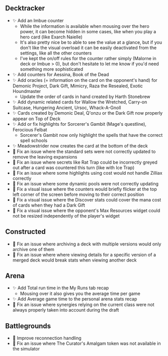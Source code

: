 ## Decktracker

-   ✨ Add an Imbue counter
    -   While the information is available when mousing over the hero power, it can become hidden in some cases, like when you play a hero card (like Exarch Naielle)
    -   It's also pretty nice be to able to see the value at a glance, but if you don't like the visual overload it can be easily deactivated from the settings, like all the other counters
    -   I've kept the on/off rules for the counter rather simply (Malorne in deck or Imbue > 0), but don't hesitate to let me know if you'd need something more sophisticated
-   ✨ Add counters for Aessina, Book of the Dead
-   ✨ Add oracles (= information on the card on the opponent's hand) for Demonic Project, Dark Gift, Mimicry, Raza the Resealed, Exotic Houndmaster
    -   Update the order of cards in hand created by Harth Stonebrew
-   ✨ Add dynamic related cards for Wallow the Wretched, Carry-on Suitcase, Hungering Ancient, Ursoc, Whack-A-Gnoll
-   ✨ Cards created by Demonic Deal, Q'onzu or the Dark Gift now properly appear on Top of Deck
-   ✨ Add or fix highlights for Sorcerer's Gambit (Mage's questline), Ferocious Felbat
    -   Sorcerer's Gambit now only highlight the spells that have the correct spell schools
-   ✨ Meadowstrider now creates the card at the bottom of the deck
-   🐞 Fix an issue where the standard sets were not correctly updated to remove the leaving expansions
-   🐞 Fix an issue where secrets like Rat Trap could be incorrectly greyed out after a card was countered this turn (like with Ice Trap)
-   🐞 Fix an issue where some highlights using cost would not handle Zilliax correctly
-   🐞 Fix an issue where some dynamic pools were not correctly updating
-   🐞 Fix a visual issue where the counters would briefly flicker at the top left corner of the screen before moving to their correct position
-   🐞 Fix a visual issue where the Discover stats could cover the mana cost of cards when they had a Dark Gift
-   🐞 Fix a visual issue where the opponent's Max Resources widget could not be resized independently of the player's widget

## Constructed

-   🐞 Fix an issue where archiving a deck with multiple versions would only archive one of them
-   🐞 Fix an issue where where viewing details for a specific version of a merged deck would break stats when viewing another deck

## Arena

-   ✨ Add Total run time in the My Runs tab recap
    -   Mousing over it also gives you the average time per game
-   ✨ Add Average game time to the personal arena stats recap
-   🐞 Fix an issue where synergies relying on the current class were not always properly taken into account during the draft

## Battlegrounds

-   🐞 Improve reconnection handling
-   🐞 Fix an issue where The Curator's Amalgam token was not available in the simulator
